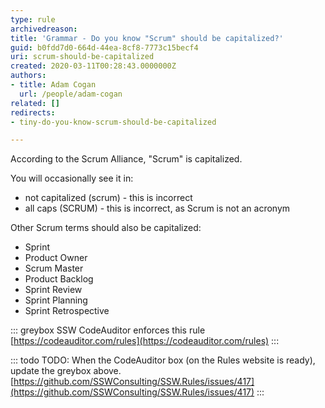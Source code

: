 ```yaml
---
type: rule
archivedreason: 
title: 'Grammar - Do you know "Scrum" should be capitalized?'
guid: b0fdd7d0-664d-44ea-8cf8-7773c15becf4
uri: scrum-should-be-capitalized
created: 2020-03-11T00:28:43.0000000Z
authors:
- title: Adam Cogan
  url: /people/adam-cogan
related: []
redirects:
- tiny-do-you-know-scrum-should-be-capitalized

---
```


According to the Scrum Alliance, "Scrum" is capitalized.

<!--endintro-->

You will occasionally see it in:

* not capitalized (scrum) - this is incorrect
* all caps (SCRUM) - this is incorrect, as Scrum is not an acronym

Other Scrum terms should also be capitalized:
- Sprint
- Product Owner
- Scrum Master
- Product Backlog
- Sprint Review
- Sprint Planning
- Sprint Retrospective

::: greybox
SSW CodeAuditor enforces this rule [https://codeauditor.com/rules](https://codeauditor.com/rules)
:::

::: todo
TODO: When the CodeAuditor box (on the Rules website is ready), update the greybox above. [https://github.com/SSWConsulting/SSW.Rules/issues/417](https://github.com/SSWConsulting/SSW.Rules/issues/417)
:::
